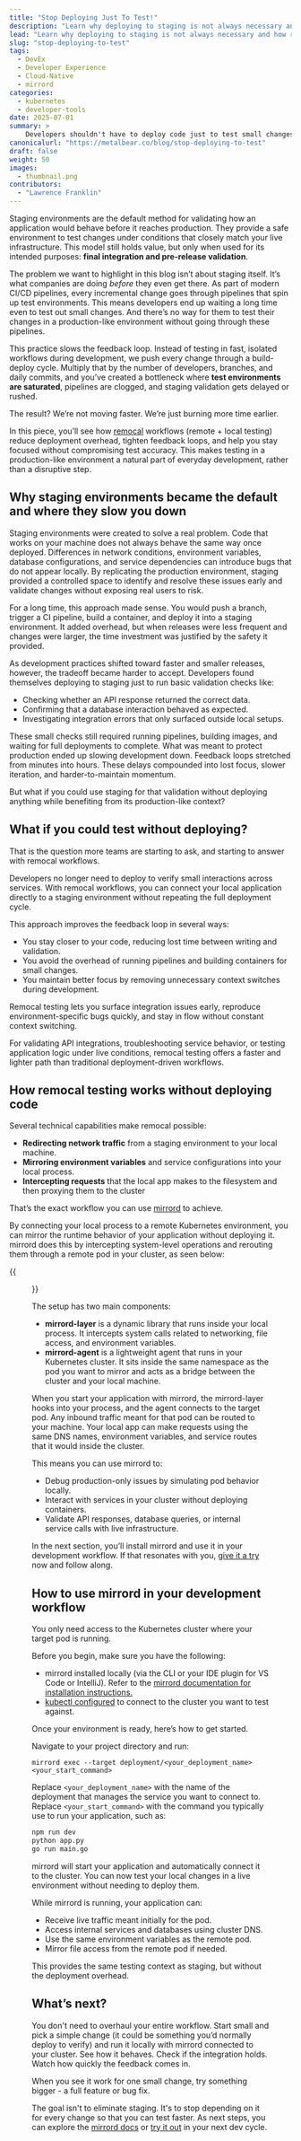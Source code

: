 ```yaml
---
title: "Stop Deploying Just To Test!"
description: "Learn why deploying to staging is not always necessary and how remocal testing can speed up feedback loops without sacrificing test accuracy."
lead: "Learn why deploying to staging is not always necessary and how remocal testing can speed up feedback loops without sacrificing test accuracy."
slug: "stop-deploying-to-test"
tags:
  - DevEx
  - Developer Experience
  - Cloud-Native
  - mirrord
categories:
  - kubernetes
  - developer-tools
date: 2025-07-01
summary: >
    Developers shouldn't have to deploy code just to test small changes. This blog explores how remocal workflows, like those enabled by mirrord, let you test against staging or production-like environments without the time-consuming deploy step. Cut feedback loops from hours to seconds, stay in flow, and validate more accurately without clogging your CI pipelines.
canonicalurl: "https://metalbear.co/blog/stop-deploying-to-test"
draft: false
weight: 50
images:
  - thumbnail.png
contributors:
  - "Lawrence Franklin"
---
```


Staging environments are the default method for validating how an application would behave before it reaches production. They provide a safe environment to test changes under conditions that closely match your live infrastructure. This model still holds value, but only when used for its intended purposes: **final integration and pre-release validation**.

The problem we want to highlight in this blog isn’t about staging itself. It’s what companies are doing *before* they even get there. As part of modern CI/CD pipelines, every incremental change goes through pipelines that spin up test environments. This means developers end up waiting a long time even to test out small changes. And there’s no way for them to test their changes in a production-like environment without going through these pipelines.

This practice slows the feedback loop. Instead of testing in fast, isolated workflows during development, we push every change through a build-deploy cycle. Multiply that by the number of developers, branches, and daily commits, and you’ve created a bottleneck where **test environments are saturated**, pipelines are clogged, and staging validation gets delayed or rushed.

The result? We’re not moving faster. We’re just burning more time earlier.

In this piece, you’ll see how [remocal](https://thenewstack.io/remocal-development-the-future-of-efficient-kubernetes-workflows/) workflows (remote + local testing) reduce deployment overhead, tighten feedback loops, and help you stay focused without compromising test accuracy. This makes testing in a production-like environment a natural part of everyday development, rather than a disruptive step.

## Why staging environments became the default and where they slow you down

Staging environments were created to solve a real problem. Code that works on your machine does not always behave the same way once deployed. Differences in network conditions, environment variables, database configurations, and service dependencies can introduce bugs that do not appear locally. By replicating the production environment, staging provided a controlled space to identify and resolve these issues early and validate changes without exposing real users to risk.

For a long time, this approach made sense. You would push a branch, trigger a CI pipeline, build a container, and deploy it into a staging environment. It added overhead, but when releases were less frequent and changes were larger, the time investment was justified by the safety it provided.

As development practices shifted toward faster and smaller releases, however, the tradeoff became harder to accept. Developers found themselves deploying to staging just to run basic validation checks like:

- Checking whether an API response returned the correct data.
- Confirming that a database interaction behaved as expected.
- Investigating integration errors that only surfaced outside local setups.

These small checks still required running pipelines, building images, and waiting for full deployments to complete. What was meant to protect production ended up slowing development down. Feedback loops stretched from minutes into hours. These delays compounded into lost focus, slower iteration, and harder-to-maintain momentum.

But what if you could use staging for that validation without deploying anything while benefiting from its production-like context?

## What if you could test without deploying?

That is the question more teams are starting to ask, and starting to answer with remocal workflows.

Developers no longer need to deploy to verify small interactions across services. With remocal workflows, you can connect your local application directly to a staging environment without repeating the full deployment cycle.

This approach improves the feedback loop in several ways:

- You stay closer to your code, reducing lost time between writing and validation.
- You avoid the overhead of running pipelines and building containers for small changes.
- You maintain better focus by removing unnecessary context switches during development.

Remocal testing lets you surface integration issues early, reproduce environment-specific bugs quickly, and stay in flow without constant context switching.

For validating API integrations, troubleshooting service behavior, or testing application logic under live conditions, remocal testing offers a faster and lighter path than traditional deployment-driven workflows.

## How remocal testing works without deploying code

Several technical capabilities make remocal possible:

- **Redirecting network traffic** from a staging environment to your local machine.
- **Mirroring environment variables** and service configurations into your local process.
- **Intercepting requests** that the local app makes to the filesystem and then proxying them to the cluster

That’s the exact workflow you can use [mirrord](https://metalbear.co/mirrord/?utm_source=blog&utm_medium=social&utm_campaign=blog-stop-deploying-to-test) to achieve.

By connecting your local process to a remote Kubernetes environment, you can mirror the runtime behavior of your application without deploying it. mirrord does this by intercepting system-level operations and rerouting them through a remote pod in your cluster, as seen below:

{{<figure src="how-mirrord-works.svg" title="How mirrord works" alt="How mirrord works" height="100%" width="100%">}}

The setup has two main components:

- **mirrord-layer** is a dynamic library that runs inside your local process. It intercepts system calls related to networking, file access, and environment variables.
- **mirrord-agent** is a lightweight agent that runs in your Kubernetes cluster. It sits inside the same namespace as the pod you want to mirror and acts as a bridge between the cluster and your local machine.

When you start your application with mirrord, the mirrord-layer hooks into your process, and the agent connects to the target pod. Any inbound traffic meant for that pod can be routed to your machine. Your local app can make requests using the same DNS names, environment variables, and service routes that it would inside the cluster.

This means you can use mirrord to:

- Debug production-only issues by simulating pod behavior locally.
- Interact with services in your cluster without deploying containers.
- Validate API responses, database queries, or internal service calls with live infrastructure.

In the next section, you’ll install mirrord and use it in your development workflow. If that resonates with you, [give it a try](https://app.metalbear.co/account/sign-up/?utm_source=blog&utm_medium=social&utm_campaign=blog-stop-deploying-to-test) now and follow along.

## How to use mirrord in your development workflow

You only need access to the Kubernetes cluster where your target pod is running.

Before you begin, make sure you have the following:

- mirrord installed locally (via the CLI or your IDE plugin for VS Code or IntelliJ). Refer to the [mirrord documentation for installation instructions.](https://mirrord.dev/docs/overview/quick-start/?utm_source=blog&utm_medium=social&utm_campaign=blog-stop-deploying-to-test)
- [kubectl configured](https://cloud.google.com/kubernetes-engine/docs/how-to/cluster-access-for-kubectl) to connect to the cluster you want to test against.

Once your environment is ready, here’s how to get started.

Navigate to your project directory and run:

`mirrord exec --target deployment/<your_deployment_name> <your_start_command>`

Replace `<your_deployment_name>` with the name of the deployment that manages the service you want to connect to. Replace `<your_start_command>` with the command you typically use to run your application, such as:

```bash
npm run dev
python app.py
go run main.go
```

mirrord will start your application and automatically connect it to the cluster. You can now test your local changes in a live environment without needing to deploy them.

While mirrord is running, your application can:

- Receive live traffic meant initially for the pod.
- Access internal services and databases using cluster DNS.
- Use the same environment variables as the remote pod.
- Mirror file access from the remote pod if needed.

This provides the same testing context as staging, but without the deployment overhead. 

## What’s next?

You don't need to overhaul your entire workflow. Start small and pick a simple change (it could be something you’d normally deploy to verify) and run it locally with mirrord connected to your cluster. See how it behaves. Check if the integration holds. Watch how quickly the feedback comes in.

When you see it work for one small change, try something bigger - a full feature or bug fix.

The goal isn't to eliminate staging. It's to stop depending on it for every change so that you can test faster. As next steps, you can explore the [mirrord docs](https://metalbear.co/mirrord/docs/overview/introduction/?utm_source=blog&utm_medium=social&utm_campaign=blog-stop-deploying-to-test) or [try it out](https://app.metalbear.co/account/sign-up/?utm_source=blog&utm_medium=social&utm_campaign=blog-stop-deploying-to-test) in your next dev cycle.